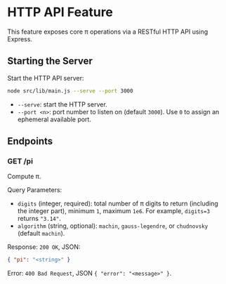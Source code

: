 # HTTP API Feature

This feature exposes core π operations via a RESTful HTTP API using Express.

## Starting the Server

Start the HTTP API server:

```bash
node src/lib/main.js --serve --port 3000
```

- `--serve`: start the HTTP server.
- `--port <n>`: port number to listen on (default `3000`). Use `0` to assign an ephemeral available port.

## Endpoints

### GET /pi

Compute π.

Query Parameters:
- `digits` (integer, required): total number of π digits to return (including the integer part), minimum `1`, maximum `1e6`. For example, `digits=3` returns `"3.14"`.
- `algorithm` (string, optional): `machin`, `gauss-legendre`, or `chudnovsky` (default `machin`).

Response: `200 OK`, JSON:

```json
{ "pi": "<string>" }
```

Error: `400 Bad Request`, JSON `{ "error": "<message>" }`.
